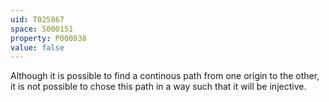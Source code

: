 ```yaml
---
uid: T025867
space: S000151
property: P000038
value: false
---
```


Although it is possible to find a continous path from one origin to the other, it is not possible to chose this path in a way such that it will be injective.

